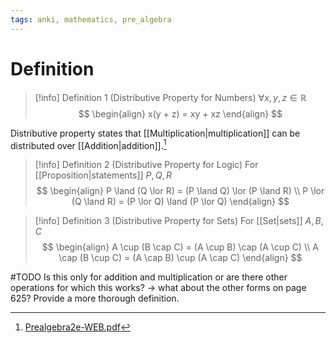 ```yaml
---
tags: anki, mathematics, pre_algebra
---
```


# Definition

> [!info] Definition 1 (Distributive Property for Numbers)
> $\forall x, y, z \in \mathbb{R}$
> $$
> \begin{align}
> x(y + z) = xy + xz
> \end{align}
> $$

Distributive property states that [[Multiplication|multiplication]] can be distributed over [[Addition|addition]].[^1]

> [!info] Definition 2 (Distributive Property for Logic)
> For [[Proposition|statements]] $P, Q, R$
> $$
> \begin{align}
> P \land (Q \lor R) = (P \land Q) \lor (P \land R) \\
> P \lor (Q \land R) = (P \lor Q) \land (P \lor Q)
> \end{align}
> $$

> [!info] Definition 3 (Distributive Property for Sets)
> For [[Set|sets]] $A, B, C$
> $$
> \begin{align}
> A \cup (B \cap C) = (A \cup B) \cap (A \cup C) \\
> A \cap (B \cup C) = (A \cap B) \cup (A \cap C)
> \end{align}
> $$

#TODO 
Is this only for addition and multiplication or are there other operations for which this works? -> what about the other forms on page 625?
Provide a more thorough definition.

[^1]: [Prealgebra2e-WEB.pdf](zotero://open-pdf/library/items/W4QW2QZI?page=623)